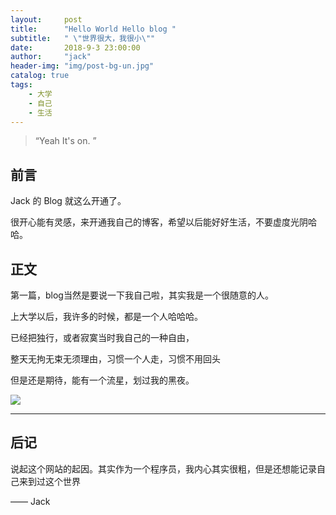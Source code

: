 ```yaml
---
layout:     post
title:      "Hello World Hello blog "
subtitle:   " \"世界很大，我很小\""
date:       2018-9-3 23:00:00
author:     "jack"
header-img: "img/post-bg-un.jpg"
catalog: true
tags:
    - 大学
    - 自己
    - 生活
---
```


> “Yeah It's on. ”

## 前言

Jack 的 Blog 就这么开通了。

很开心能有灵感，来开通我自己的博客，希望以后能好好生活，不要虚度光阴哈哈。

## 正文

第一篇，blog当然是要说一下我自己啦，其实我是一个很随意的人。

上大学以后，我许多的时候，都是一个人哈哈哈。

已经把独行，或者寂寞当时我自己的一种自由，

整天无拘无束无须理由，习惯一个人走，习惯不用回头

但是还是期待，能有一个流星，划过我的黑夜。

![](http://jackyanghc-picture.oss-cn-beijing.aliyuncs.com/007bgNxTly1g1m1nuj7iqj30u014078q.jpg%29)

------

## 后记


说起这个网站的起因。其实作为一个程序员，我内心其实很粗，但是还想能记录自己来到过这个世界

—— Jack